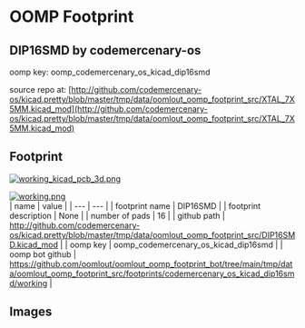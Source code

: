 # OOMP Footprint  
## DIP16SMD  by codemercenary-os  
  
oomp key: oomp_codemercenary_os_kicad_dip16smd  
  
source repo at: [http://github.com/codemercenary-os/kicad.pretty/blob/master/tmp/data/oomlout_oomp_footprint_src/XTAL_7X5MM.kicad_mod](http://github.com/codemercenary-os/kicad.pretty/blob/master/tmp/data/oomlout_oomp_footprint_src/XTAL_7X5MM.kicad_mod)  
## Footprint  
  
[![working_kicad_pcb_3d.png](working_kicad_pcb_3d_600.png)](working_kicad_pcb_3d.png)  
  
[![working.png](working_600.png)](working.png)  
| name | value | 
| --- | --- | 
| footprint name | DIP16SMD | 
| footprint description | None | 
| number of pads | 16 | 
| github path | http://github.com/codemercenary-os/kicad.pretty/blob/master/tmp/data/oomlout_oomp_footprint_src/DIP16SMD.kicad_mod | 
| oomp key | oomp_codemercenary_os_kicad_dip16smd | 
| oomp bot github | https://github.com/oomlout/oomlout_oomp_footprint_bot/tree/main/tmp/data/oomlout_oomp_footprint_src/footprints/codemercenary_os_kicad_dip16smd/working | 
## Images  
